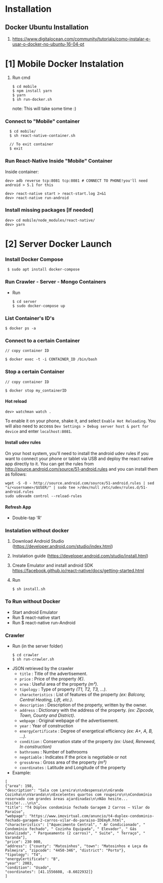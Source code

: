 # Installation

## Docker Ubuntu Installation

1. https://www.digitalocean.com/community/tutorials/como-instalar-e-usar-o-docker-no-ubuntu-16-04-pt



# [1] Mobile Docker Instalation

 1. Run cmd
    ```
    $ cd mobile
    $ npm install yarn
    $ yarn
    $ sh run-docker.sh
    ```
    note: This will take some time :)

### Connect to "Mobile" container 
 ```
   $ cd mobile/
   $ sh react-native-container.sh
   
   // To exit container
   $ exit 
 ```

### Run React-Native Inside "Mobile" Container

Inside container:
```
dev> adb reverse tcp:8081 tcp:8081 # CONNECT TO PHONE!you'll need android > 5.1 for this 

dev> react-native start > react-start.log 2>&1
dev> react-native run-android
```

### Install missing packages [If needed]
```
dev> cd mobile/node_modules/react-native/
dev> yarn
```


# [2] Server Docker Launch

### Install Docker Compose
    
     $ sudo apt install docker-compose

### Run Crawler - Server - Mongo Containers
 * Run 
	```
	$ cd server
	$ sudo docker-compose up
	```

### List Container's ID's
	
	$ docker ps -a


### Connect to a certain Container

	// copy container ID

	$ docker exec -t -i CONTAINER_ID /bin/bash


### Stop a certain Container

	// copy container ID

	$ docker stop my_containerID

#### Hot reload

```
dev> watchman watch .
```


To enable it on your phone,
shake it, and select `Enable Hot Reloading`.
You will also need to access `Dev Settings > Debug server host & port for device`
and enter `localhost:8081`.


#### Install udev rules

On your host system, you'll need to install the android udev rules if you want to connect your phone or tablet via USB and deploy the react native app directly to it. You can get the rules from http://source.android.com/source/51-android.rules and you can install them as follows:

```
wget -S -O - http://source.android.com/source/51-android.rules | sed "s/<username>/$USER/" | sudo tee >/dev/null /etc/udev/rules.d/51-android.rules
sudo udevadm control --reload-rules
```


#### Refresh App 
   
 * Double-tap 'R'


### Instalation without docker

1. Download Android Studio (https://developer.android.com/studio/index.html)

2. Instalation guide (https://developer.android.com/studio/install.html)

3. Create Emulator and install android SDK https://facebook.github.io/react-native/docs/getting-started.html

4. Run
    ```
    $ sh install.sh
    ```
### To Run without Docker

 * Start android Emulator
 * Run $ react-native start
 * Run $ react-native run-Android



### Crawler
 * Run (in the server folder)
	```
	$ cd crawler
	$ sh run-crawler.sh
	```
 * JSON retrieved by the crawler
   * `title` : Title of the advertisement.
   * `price` : Price of the property *(€)*.
   * `area` : Useful area of the property *(m²)*.
   * `tipology` : Type of property *(T1, T2, T3, ...)*.
   * `characteristics` : List of features of the property *(ex: Balcony, Central Heating, Lift, etc.)*.
   * `description` : Description of the property, written by the owner.
   * `address` : Dictionary with the address of the property. *(ex: Zipcode, Town, County and District)*.
   * `webpage` : Original webpage of the advertisement.
   * `year` : Year of construction
   * `energyCertificate` : Degree of energetical efficiency *(ex: A+, A, B, ...)*.
   * `condition` : Conservation state of the property *(ex: Used, Renewed, In construction)*
   * `bathrooms` : Number of bathrooms
   * `negotiable` : Indicates if the price is negotiable or not
   * `grossArea` : Gross area of the property *(m²)*
   * `coordinates` : Latitude and Longitude of the property
 * Example:
```
[
{"area": 198, 
"description": "Sala com Lareira\n\ndespensa\n\nGrande Cozinha\n\nVaranda\n\nExcelentes quartos com roupeiro\n\nCondomínio reservado com grandes àreas ajardinadas\n\nNão hesite... Visite!...\n\n",
"title": "T4 Dúplex condomínio fechado Garagem 2 Carros – Vilar do Paraíso",
"webpage": "https://www.imovirtual.com/anuncio/t4-duplex-condominio-fechado-garagem-2-carros-vilar-do-paraiso-IDEmyR.html", 
"characteristics": ["Aquecimento Central", " Ar Condicionado", " Condomínio fechado", " Cozinha Equipada", " Elevador", " Gás Canalizado", " Parqueamento (2 carros)", " Suite", " Terraço", " Varanda"], 
"price": 230 000, 
"address": {"county": "Matosinhos", "town": "Matosinhos e Leça da Palmeira", "zipcode": "4450-346", "district": "Porto"},
"tipology": "T4", 
"energyCertificate": "B", 
"year": 2003, 
"condition": "Usado",
"coordinates": [41.1556608, -8.6022932]}
]
```
